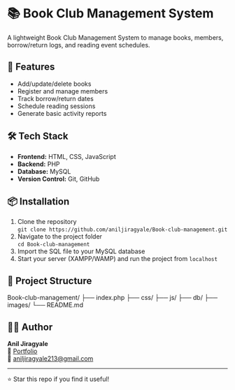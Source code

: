 # 📚 Book Club Management System

A lightweight Book Club Management System to manage books, members, borrow/return logs, and reading event schedules.

## 🚀 Features

- Add/update/delete books
- Register and manage members
- Track borrow/return dates
- Schedule reading sessions
- Generate basic activity reports

## 🛠️ Tech Stack

- **Frontend:** HTML, CSS, JavaScript  
- **Backend:** PHP  
- **Database:** MySQL  
- **Version Control:** Git, GitHub

## 📦 Installation

1. Clone the repository  
   `git clone https://github.com/aniljiragyale/Book-club-management.git`  
2. Navigate to the project folder  
   `cd Book-club-management`  
3. Import the SQL file to your MySQL database  
4. Start your server (XAMPP/WAMP) and run the project from `localhost`

## 📁 Project Structure

Book-club-management/
├── index.php
├── css/
├── js/
├── db/
├── images/
└── README.md

## 🙋‍♂️ Author

**Anil Jiragyale**  
🔗 [Portfolio](https://portfolio-anil-gamma.vercel.app)  
📧 aniljiragyale213@gmail.com

---

⭐️ Star this repo if you find it useful!
